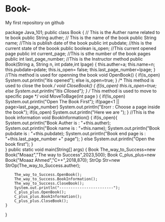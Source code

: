 # Book-
My first repository on github

package Java_101;
public class Book {
    // This is the Auther name related to te book
    public String auther;
    // This is the name of the book 
    public String name;
    //This is publish date of the book
    public int pubdate;
    //this is  the current state of the boook
    public boolean is_open;
    //This current opened page 
    public int current_page;
    //This is sthe number of the book pages
    public int last_page_number;
    //This is the Instructor method
    public Book(String a, String n, int pdate,int lpage)
    {
        this.auther=a;
        this.name=n;
        this.pubdate=pdate;
        this.is_open= false;
        this.last_page_number=lpage;
    }
    //This method is used for openning the book
    void OpenBook()
    {
        if(is_open)
            System.out.println("itis opened");
        else 
            is_open=true;
    }
    /*
    This method is used to close the book
    */
    void CloseBook()
    {
        if(is_open)
            this.is_open=true;
        else
            System.out.println("Itis Cllosed");
    }
    /*
    This method is used to move to specific page 
    */
    void MoveToBage(int page )
    {
        if(!is_open)
            System.out.println("Open The Book First");
        if(page<1 || page>last_page_number)
            System.out.println("Erorr : Choose a page inside the book");
        if(is_open)
            System.out.println("Here we are ");
    }
    //This is the book information
    void BookInformation()
    {
        if(is_open){
        System.out.println("Book Auther is : "+this.auther);
        System.out.println("Book name is : "+this.name);
        System.out.println("Book pubdate is : "+this.pubdate);
        System.out.println("Book end page is : "+this.last_page_number +" page");
        }
        else
            System.out.println("Open the book first");
    }    
}
    public static void main(String[] args) {
        Book The_way_to_Success=new Book("Moaaz","The way to Success",2023,500);
        Book C_plus_plus=new Book("Moaaz Ahmed","C++",2018,870);
        StrOp  Str=new StrOp(The_way_to_Success.auther);
        
        The_way_to_Success.OpenBook();
        The_way_to_Success.BookInformation();
        The_way_to_Success.CloseBook();
        System.out.println("------------------------");
        C_plus_plus.OpenBook();
        C_plus_plus.BookInformation();
        C_plus_plus.CloseBook();
    }        

}
